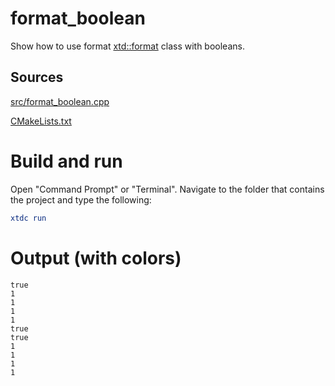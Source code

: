 # format_boolean

Show how to use format [xtd::format](https://codedocs.xyz/gammasoft71/xtd/_format_page.html) class with booleans.

## Sources

[src/format_boolean.cpp](src/format_boolean.cpp)

[CMakeLists.txt](CMakeLists.txt)

# Build and run

Open "Command Prompt" or "Terminal". Navigate to the folder that contains the project and type the following:

```cmake
xtdc run
```

# Output (with colors)

```
true
1
1
1
1
true
true
1
1
1
1
```

